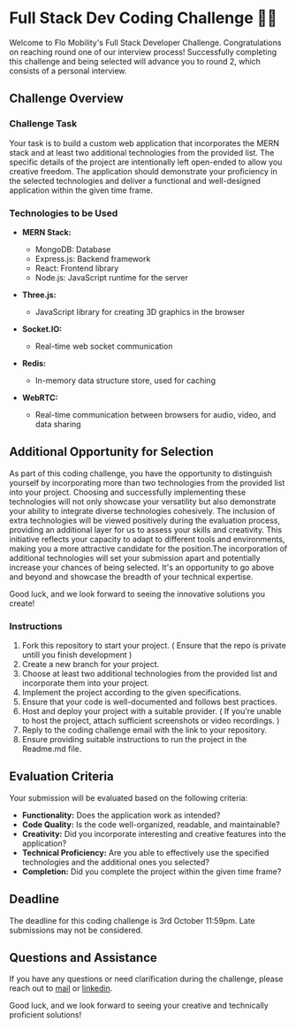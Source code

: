 # Full Stack Dev Coding Challenge 👨‍💻

Welcome to Flo Mobility's Full Stack Developer Challenge. Congratulations on reaching round one of our interview process! Successfully completing this challenge and being selected will advance you to round 2, which consists of a personal interview.

## Challenge Overview

### Challenge Task

Your task is to build a custom web application that incorporates the MERN stack and at least two additional technologies from the provided list. The specific details of the project are intentionally left open-ended to allow you creative freedom. The application should demonstrate your proficiency in the selected technologies and deliver a functional and well-designed application within the given time frame.

### Technologies to be Used

- **MERN Stack:**
  - MongoDB: Database
  - Express.js: Backend framework
  - React: Frontend library
  - Node.js: JavaScript runtime for the server

- **Three.js:**
  - JavaScript library for creating 3D graphics in the browser

- **Socket.IO:**
  - Real-time web socket communication

- **Redis:**
  - In-memory data structure store, used for caching

- **WebRTC:**
  - Real-time communication between browsers for audio, video, and data sharing

## Additional Opportunity for Selection

As part of this coding challenge, you have the opportunity to distinguish yourself by incorporating more than two technologies from the provided list into your project. Choosing and successfully implementing these technologies will not only showcase your versatility but also demonstrate your ability to integrate diverse technologies cohesively.
The inclusion of extra technologies will be viewed positively during the evaluation process, providing an additional layer for us to assess your skills and creativity. This initiative reflects your capacity to adapt to different tools and environments, making you a more attractive candidate for the position.The incorporation of additional technologies will set your submission apart and potentially increase your chances of being selected. It's an opportunity to go above and beyond and showcase the breadth of your technical expertise.

Good luck, and we look forward to seeing the innovative solutions you create!

### Instructions

1. Fork this repository to start your project. ( Ensure that the repo is private untill you finish development ) 
2. Create a new branch for your project.
3. Choose at least two additional technologies from the provided list and incorporate them into your project.
4. Implement the project according to the given specifications.
5. Ensure that your code is well-documented and follows best practices.
6. Host and deploy your project with a suitable provider. ( If you're unable to host the project, attach sufficient screenshots or video recordings. )
7. Reply to the coding challenge email with the link to your repository.
8. Ensure providing suitable instructions to run the project in the Readme.md file.

## Evaluation Criteria

Your submission will be evaluated based on the following criteria:

- **Functionality:** Does the application work as intended?
- **Code Quality:** Is the code well-organized, readable, and maintainable?
- **Creativity:** Did you incorporate interesting and creative features into the application?
- **Technical Proficiency:** Are you able to effectively use the specified technologies and the additional ones you selected?
- **Completion:** Did you complete the project within the given time frame?

## Deadline

The deadline for this coding challenge is 3rd October 11:59pm. Late submissions may not be considered.

## Questions and Assistance

If you have any questions or need clarification during the challenge, please reach out to <a href="mailto:akhilesh@flomobility.com">mail</a> or [linkedin](https://www.linkedin.com/in/akhileshbkalnoor/).

Good luck, and we look forward to seeing your creative and technically proficient solutions!
